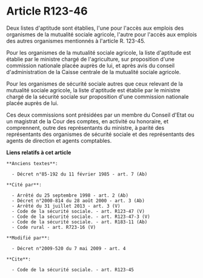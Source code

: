 # Article R123-46

Deux listes d'aptitude sont établies, l'une pour l'accès aux emplois des organismes de la mutualité sociale agricole, l'autre
pour l'accès aux emplois des autres organismes mentionnés à l'article R. 123-45. 

Pour les organismes de la mutualité sociale agricole, la liste d'aptitude est établie par le ministre chargé de
l'agriculture, sur proposition d'une commission nationale placée auprès de lui, et après avis du conseil d'administration de
la Caisse centrale de la mutualité sociale agricole. 

Pour les organismes de sécurité sociale autres que ceux relevant de la mutualité sociale agricole, la liste d'aptitude est
établie par le ministre chargé de la sécurité sociale sur proposition d'une commission nationale placée auprès de lui. 

Ces deux commissions sont présidées par un membre du Conseil d'Etat ou un magistrat de la Cour des comptes, en activité ou
honoraire, et comprennent, outre des représentants du ministre, à parité des représentants des organismes de sécurité sociale
et des représentants des agents de direction et agents comptables.

**Liens relatifs à cet article**

	**Anciens textes**:

	  - Décret n°85-192 du 11 février 1985 - art. 7 (Ab)

	**Cité par**:

	  - Arrêté du 25 septembre 1998 - art. 2 (Ab)
	  - Décret n°2000-814 du 28 août 2000 - art. 3 (Ab)
	  - Arrêté du 31 juillet 2013 - art. 3 (V)
	  - Code de la sécurité sociale. - art. R123-47 (V)
	  - Code de la sécurité sociale. - art. R123-47-3 (V)
	  - Code de la sécurité sociale. - art. R183-11 (Ab)
	  - Code rural - art. R723-16 (V)

	**Modifié par**:

	  - Décret n°2009-520 du 7 mai 2009 - art. 4

	**Cite**:

	  - Code de la sécurité sociale. - art. R123-45
